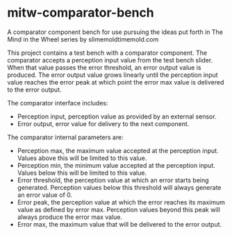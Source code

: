# mitw-comparator-bench
A comparator component bench for use pursuing the ideas put forth in The Mind in the Wheel series by slimemoldtimemold.com

This project contains a test bench with a comparator component. The comparator accepts a perception input value from the test bench slider. When that value passes the error threshold, an error output value is produced. The error output value grows linearly until the perception input value reaches the error peak at which point the error max value is delivered to the error output.  

The comparator interface includes:
- Perception input, perception value as provided by an external sensor.
- Error output, error value for delivery to the next component.

The comparator internal parameters are:
- Perception max, the maximum value accepted at the perception input. Values above this will be limited to this value.
- Perception min, the minimum value accepted at the perception input. Values below this will be limited to this value.
- Error threshold, the perception value at which an error starts being generated. Perception values below this threshold will always generate an error value of 0.
- Error peak, the perception value at which the error reaches its maximum value as defined by error max. Perception values beyond this peak will always produce the error max value.
- Error max, the maximum value that will be delivered to the error output. 
